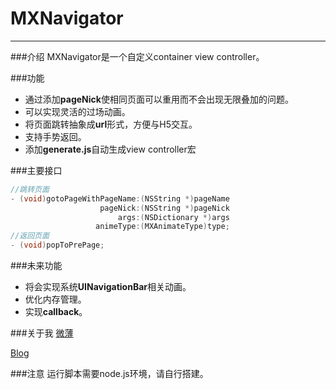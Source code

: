# MXNavigator
---
###介绍
MXNavigator是一个自定义container view controller。

###功能
* 通过添加**pageNick**使相同页面可以重用而不会出现无限叠加的问题。
* 可以实现灵活的过场动画。
* 将页面跳转抽象成**url**形式，方便与H5交互。
* 支持手势返回。
* 添加**generate.js**自动生成view controller宏

###主要接口

```objective-c
//跳转页面
- (void)gotoPageWithPageName:(NSString *)pageName
                    pageNick:(NSString *)pageNick
                        args:(NSDictionary *)args
                   animeType:(MXAnimateType)type;
//返回页面
- (void)popToPrePage;
```

###未来功能
* 将会实现系统**UINavigationBar**相关动画。
* 优化内存管理。
* 实现**callback**。

###关于我
[微薄](http://weibo.com/mmmmmmaxx)

[Blog](http://mmmmmax.wang)

###注意
运行脚本需要node.js环境，请自行搭建。
